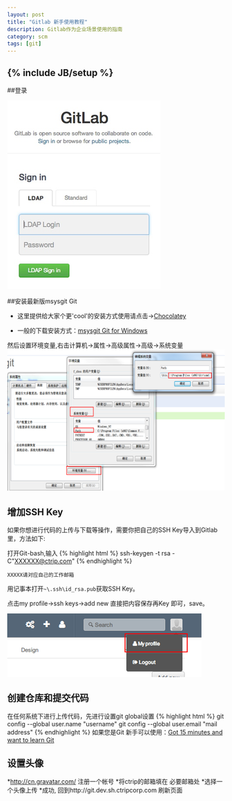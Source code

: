 ```yaml
---
layout: post
title: "Gitlab 新手使用教程"
description: Gitlab作为企业场景使用的指南
category: scm
tags: [git]
---
```

{% include JB/setup %}
---



##登录

![cardinal](/res/images/Gitlab_Guide/1.jpg)


##安装最新版msysgit Git

* 这里提供给大家个更'cool'的安装方式使用请点击->[Chocolatey](http://chocolatey.org)

* 一般的下载安装方式：[msysgit Git for Windows](http://msysgit.github.io/)


然后设置环境变量,右击计算机->属性->高级属性->高级->系统变量
![cardinal](/res/images/Gitlab_Guide/2.png)


## 增加SSH Key
如果你想进行代码的上传与下载等操作，需要你把自己的SSH Key导入到Gitlab里，方法如下:

打开Git-bash,输入
{% highlight html %}
ssh-keygen -t rsa -C"XXXXXX@ctrip.com"
{% endhighlight %}

`XXXXX请对应自己的工作邮箱`

用记事本打开`~\.ssh\id_rsa.pub`获取SSH Key。

点击my profile->ssh keys->add new 直接把内容保存再Key 即可，save。

![cardinal](/res/images/Gitlab_Guide/3.png)

## 创建仓库和提交代码
在任何系统下进行上传代码，先进行设置git global设置
{% highlight html %}
git config --global user.name "username"
git config --global user.email "mail address"
{% endhighlight %}
如果您是Git 新手可以使用：[Got 15 minutes and want to learn Git](http://try.github.io/levels/1/challenges/1)

## 设置头像
*http://cn.gravatar.com/ 注册一个帐号 
*将ctrip的邮箱填在 必要邮箱处
*选择一个头像上传
*成功, 回到http://git.dev.sh.ctripcorp.com 刷新页面

